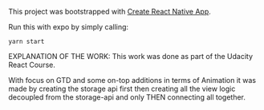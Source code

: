 This project was bootstrapped with [Create React Native App](https://github.com/react-community/create-react-native-app).

Run this with expo by simply calling:

`yarn start`

EXPLANATION OF THE WORK:
This work was done as part of the Udacity React Course.

With focus on GTD and some on-top additions in terms of Animation it
was made by creating the storage api first then creating all the view logic
decoupled from the storage-api and only THEN connecting all together.
